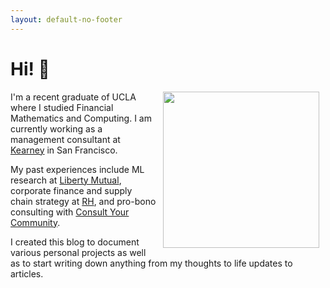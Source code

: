 ```yaml
---
layout: default-no-footer
---
```


# Hi! 👋 

<img align="right" src="{{ site.baseurl }}/images/pfp.jpg" width="250" style="margin: 0px 10px 0px 10px;" class="rounded-corners" />


I'm a recent graduate of UCLA where I studied Financial Mathematics and Computing. I am currently working as a management consultant at [Kearney](https://kearney.com/) in San Francisco. 

My past experiences include ML research at [Liberty Mutual](https://www.libertymutualgroup.com/about-lm/corporate-information/overview), corporate finance and supply chain strategy at [RH](https://rh.com/), and pro-bono consulting with [Consult Your Community](https://consultyourcommunity.org/).

I created this blog to document various personal projects as well as to start writing down anything from my thoughts to life updates to articles. 
